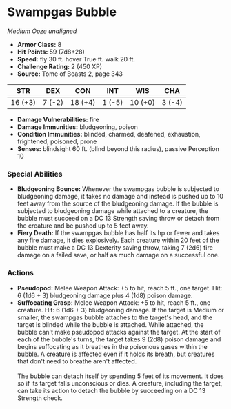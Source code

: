 # Swampgas Bubble

*Medium* *Ooze* *unaligned*

- **Armor Class:** 8
- **Hit Points:** 59 (7d8+28)
- **Speed:** fly 30 ft. hover True ft. walk 20 ft.
- **Challenge Rating:** 2 (450 XP)
- **Source:** Tome of Beasts 2, page 343

| STR | DEX | CON | INT | WIS | CHA |
| --- | --- | --- | --- | --- | --- |
| 16 (+3) | 7 (-2) | 18 (+4) | 1 (-5) | 10 (+0) | 3 (-4) |

- **Damage Vulnerabilities:** fire
- **Damage Immunities:** bludgeoning, poison
- **Condition Immunities:** blinded, charmed, deafened, exhaustion, frightened, poisoned, prone
- **Senses:** blindsight 60 ft. (blind beyond this radius), passive Perception 10

### Special Abilities

- **Bludgeoning Bounce:** Whenever the swampgas bubble is subjected to bludgeoning damage, it takes no damage and instead is pushed up to 10 feet away from the source of the bludgeoning damage. If the bubble is subjected to bludgeoning damage while attached to a creature, the bubble must succeed on a DC 13 Strength saving throw or detach from the creature and be pushed up to 5 feet away.
- **Fiery Death:** If the swampgas bubble has half its hp or fewer and takes any fire damage, it dies explosively. Each creature within 20 feet of the bubble must make a DC 13 Dexterity saving throw, taking 7 (2d6) fire damage on a failed save, or half as much damage on a successful one.

### Actions

- **Pseudopod:** Melee Weapon Attack: +5 to hit, reach 5 ft., one target. Hit: 6 (1d6 + 3) bludgeoning damage plus 4 (1d8) poison damage.
- **Suffocating Grasp:** Melee Weapon Attack: +5 to hit, reach 5 ft., one creature. Hit: 6 (1d6 + 3) bludgeoning damage. If the target is Medium or smaller, the swampgas bubble attaches to the target's head, and the target is blinded while the bubble is attached. While attached, the bubble can't make pseudopod attacks against the target. At the start of each of the bubble's turns, the target takes 9 (2d8) poison damage and begins suffocating as it breathes in the poisonous gases within the bubble. A creature is affected even if it holds its breath, but creatures that don't need to breathe aren't affected.<br><br>The bubble can detach itself by spending 5 feet of its movement. It does so if its target falls unconscious or dies. A creature, including the target, can take its action to detach the bubble by succeeding on a DC 13 Strength check.


